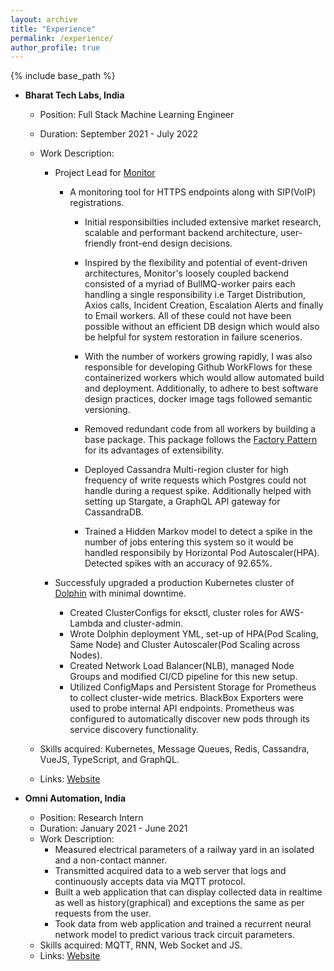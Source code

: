 ```yaml
---
layout: archive
title: "Experience"
permalink: /experience/
author_profile: true
---
```


{% include base_path %}

* **Bharat Tech Labs, India**
  * Position: Full Stack Machine Learning Engineer
  * Duration: September 2021 - July 2022
  * Work Description:
     * Project Lead for [Monitor](https://monitor.keytoz.com)
        * A monitoring tool for HTTPS endpoints along with SIP(VoIP) registrations.
            
          * Initial responsibilties included extensive market research, scalable and performant backend architecture, user-friendly front-end design decisions. 
            
          * Inspired by the flexibility and potential of event-driven architectures, Monitor's loosely coupled backend consisted of a myriad of BullMQ-worker pairs each handling a single responsibility i.e Target Distribution, Axios calls, Incident Creation, Escalation Alerts and finally to Email workers. All of these could not have been possible without an efficient DB design which would also be helpful for system restoration in failure scenerios.

          * With the number of workers growing rapidly, I was also responsible for developing Github WorkFlows for these containerized workers which would allow automated build and deployment. Additionally, to adhere to best software design practices, docker image tags followed semantic versioning.

          * Removed redundant code from all workers by building a base package. This package follows the [Factory Pattern](https://en.wikipedia.org/wiki/Factory_method_pattern) for its advantages of extensibility. 

          * Deployed Cassandra Multi-region cluster for high frequency of write requests which Postgres could not handle during a request spike. Additionally helped with setting up Stargate, a GraphQL API gateway for CassandraDB.

          * Trained a Hidden Markov model to detect a spike in the number of jobs entering this system so it would be handled responsibily by Horizontal Pod Autoscaler(HPA). Detected spikes with an accuracy of 92.65%.
      
      * Successfuly upgraded a production Kubernetes cluster of [Dolphin](https://dolphin.evs7.com/) with minimal downtime. 

           * Created ClusterConfigs for eksctl, cluster roles for AWS-Lambda and cluster-admin.
           * Wrote Dolphin deployment YML, set-up of HPA(Pod Scaling, Same Node) and Cluster Autoscaler(Pod Scaling across Nodes). 
           * Created Network Load Balancer(NLB), managed Node Groups and modified CI/CD pipeline for this new setup.
           * Utilized ConfigMaps and Persistent Storage for Prometheus to collect cluster-wide metrics. BlackBox Exporters were used to probe internal API endpoints. Prometheus was configured to automatically discover new pods through its service discovery functionality.

  * Skills acquired: Kubernetes, Message Queues, Redis, Cassandra, VueJS, TypeScript, and GraphQL.
  * Links: [Website](https://bharattechlabs.com/)
  
* **Omni Automation, India**
  * Position: Research Intern
  * Duration: January 2021 - June 2021
  * Work Description: 
      * Measured electrical parameters of a railway yard in an isolated and a non-contact manner.
      * Transmitted acquired data to a web server that logs and continuously accepts data via MQTT protocol.
      * Built a web application that can display collected data in realtime as well as history(graphical) and exceptions  the same as per requests from the user.
      * Took data from web application and trained a recurrent neural network model to predict various track circuit parameters.
  * Skills acquired: MQTT, RNN, Web Socket and JS.
  * Links: [Website](https://omniautomation.in/)
